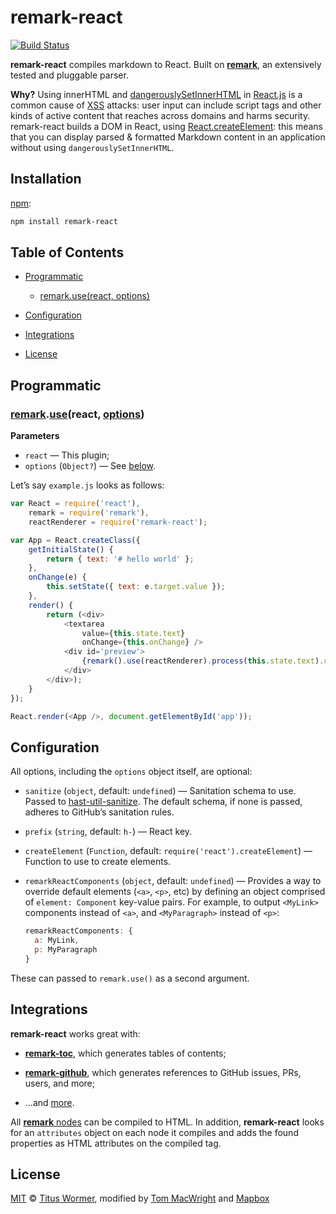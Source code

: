 # remark-react

[![Build Status](https://travis-ci.org/mapbox/remark-react.svg?branch=master)](https://travis-ci.org/mapbox/remark-react)

**remark-react** compiles markdown to React.  Built on [**remark**](https://github.com/wooorm/remark),
an extensively tested and pluggable parser.

**Why?** Using innerHTML and [dangerouslySetInnerHTML](https://facebook.github.io/react/tips/dangerously-set-inner-html.html) in
[React.js](http://facebook.github.io/react/) is a common cause of [XSS](https://en.wikipedia.org/wiki/Cross-site_scripting)
attacks: user input can include script tags and other kinds of active
content that reaches across domains and harms security. remark-react
builds a DOM in React, using [React.createElement](https://facebook.github.io/react/docs/top-level-api.html):
this means that you can display parsed & formatted Markdown content
in an application without using `dangerouslySetInnerHTML`.

## Installation

[npm](https://docs.npmjs.com/cli/install):

```bash
npm install remark-react
```

## Table of Contents

*   [Programmatic](#programmatic)

    *   [remark.use(react, options)](#remarkusereact-options)

*   [Configuration](#configuration)

*   [Integrations](#integrations)

*   [License](#license)

## Programmatic

### [remark](https://github.com/wooorm/remark#api).[use](https://github.com/wooorm/remark#remarkuseplugin-options)(react, [options](#configuration))

**Parameters**

*   `react` — This plugin;
*   `options` (`Object?`) — See [below](#configuration).

Let’s say `example.js` looks as follows:

```js
var React = require('react'),
    remark = require('remark'),
    reactRenderer = require('remark-react');

var App = React.createClass({
    getInitialState() {
        return { text: '# hello world' };
    },
    onChange(e) {
        this.setState({ text: e.target.value });
    },
    render() {
        return (<div>
            <textarea
                value={this.state.text}
                onChange={this.onChange} />
            <div id='preview'>
                {remark().use(reactRenderer).process(this.state.text).contents}
            </div>
        </div>);
    }
});

React.render(<App />, document.getElementById('app'));
```

## Configuration

All options, including the `options` object itself, are optional:

*   `sanitize` (`object`, default: `undefined`)
    — Sanitation schema to use. Passed to
    [hast-util-sanitize](https://github.com/wooorm/hast-util-sanitize).
    The default schema, if none is passed, adheres to GitHub’s sanitation
    rules.

*   `prefix` (`string`, default: `h-`)
    — React key.

*   `createElement` (`Function`, default: `require('react').createElement`)
    — Function to use to create elements.

*   `remarkReactComponents` (`object`, default: `undefined`)
    — Provides a way to override default elements (`<a>`, `<p>`, etc)
    by defining an object comprised of `element: Component` key-value
    pairs. For example, to output `<MyLink>` components instead of
    `<a>`, and `<MyParagraph>` instead of `<p>`:

    ```js
    remarkReactComponents: {
      a: MyLink,
      p: MyParagraph
    }
    ```

These can passed to `remark.use()` as a second argument.

## Integrations

**remark-react** works great with:

*   [**remark-toc**](https://github.com/wooorm/remark-toc), which generates
    tables of contents;

*   [**remark-github**](https://github.com/wooorm/remark-github), which
    generates references to GitHub issues, PRs, users, and more;

*   ...and [more](https://github.com/wooorm/remark/blob/master/doc/plugins.md#list-of-plugins).

All [**remark** nodes](https://github.com/wooorm/mdast)
can be compiled to HTML.  In addition, **remark-react** looks for an
`attributes` object on each node it compiles and adds the found properties
as HTML attributes on the compiled tag.

## License

[MIT](LICENSE) © [Titus Wormer](http://wooorm.com), modified by [Tom MacWright](http://www.macwright.org/) and [Mapbox](https://www.mapbox.com/)
